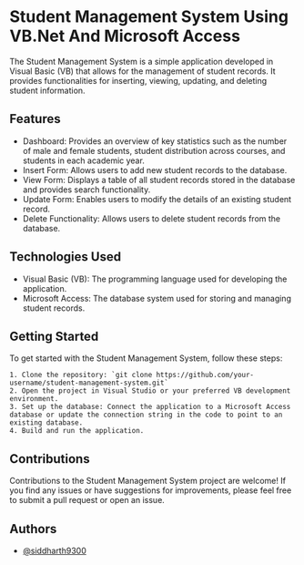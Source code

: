 # Student Management System Using VB.Net And Microsoft Access

The Student Management System is a simple application developed in Visual Basic (VB) that allows for the management of student records. It provides functionalities for inserting, viewing, updating, and deleting student information.



## Features

- Dashboard: Provides an overview of key statistics such as the number of male and female students, student distribution across courses, and students in each academic year.
- Insert Form: Allows users to add new student records to the database.
- View Form: Displays a table of all student records stored in the database and provides search functionality.
- Update Form: Enables users to modify the details of an existing student record.
- Delete Functionality: Allows users to delete student records from the database.
## Technologies Used

- Visual Basic (VB): The programming language used for developing the application.
- Microsoft Access: The database system used for storing and managing student records.
## Getting Started

To get started with the Student Management System, follow these steps:

    1. Clone the repository: `git clone https://github.com/your-username/student-management-system.git`
    2. Open the project in Visual Studio or your preferred VB development environment.
    3. Set up the database: Connect the application to a Microsoft Access database or update the connection string in the code to point to an existing database.
    4. Build and run the application.

## Contributions

Contributions to the Student Management System project are welcome! If you find any issues or have suggestions for improvements, please feel free to submit a pull request or open an issue.


## Authors

- [@siddharth9300](https://www.github.com/siddharth9300)

